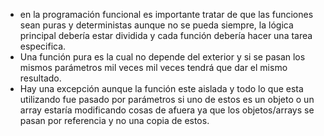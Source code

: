 - en la programación funcional es importante tratar de que las funciones sean puras y deterministas aunque no se pueda siempre, la lógica principal debería estar dividida y cada función debería hacer una tarea especifica.
- Una función pura es la cual no depende del exterior y si se pasan los mismos parámetros mil veces mil veces tendrá que dar el mismo resultado.
- Hay una excepción aunque la función este aislada y todo lo que esta utilizando fue pasado por parámetros si uno de estos es un objeto o un array estaría modificando cosas de afuera ya que los objetos/arrays se pasan por referencia y no una copia de estos.